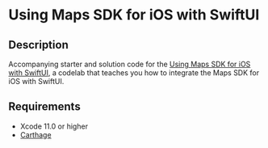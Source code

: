 Using Maps SDK for iOS with SwiftUI
===================================

## Description
Accompanying starter and solution code for the [Using Maps SDK for iOS with SwiftUI][codelab], a codelab that teaches you how to integrate the Maps SDK for iOS with SwiftUI.

## Requirements
* Xcode 11.0 or higher
* [Carthage][carthage]

[carthage]: https://github.com/Carthage/Carthage
[codelab]: TODO
